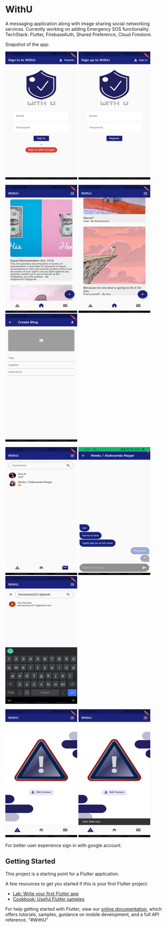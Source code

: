 # WithU

A messaging application along with image sharing social networking services. Currently working on adding Emergency SOS functionality.
TechStack: Flutter, FirebaseAuth, Shared Preference, Cloud Firestore.

Snapshot of the app:

<img src="https://github.com/anukcr7/WithU/blob/main/signin.jpeg" width="225" height="400" />   <img src="https://github.com/anukcr7/WithU/blob/main/register.jpeg" width="225" height="400" />

<img src="https://github.com/anukcr7/WithU/blob/main/feeds.jpeg" width="225" height="400" />   <img src="https://github.com/anukcr7/WithU/blob/main/feeds2.jpeg" width="225" height="400" />   <img src="https://github.com/anukcr7/WithU/blob/main/uploadimg.jpeg" width="225" height="400" />

<img src="https://github.com/anukcr7/WithU/blob/main/msg.jpeg" width="225" height="400" />   <img src="https://github.com/anukcr7/WithU/blob/main/chats.jpeg" width="225" height="400" />   <img src="https://github.com/anukcr7/WithU/blob/main/search.jpeg" width="225" height="400" />

<img src="https://github.com/anukcr7/WithU/blob/main/sos.jpeg" width="225" height="400" />   <img src="https://github.com/anukcr7/WithU/blob/main/sos2.jpeg" width="225" height="400"/>

For better user experience sign in with google account.

## Getting Started

This project is a starting point for a Flutter application.

A few resources to get you started if this is your first Flutter project:

- [Lab: Write your first Flutter app](https://flutter.dev/docs/get-started/codelab)
- [Cookbook: Useful Flutter samples](https://flutter.dev/docs/cookbook)

For help getting started with Flutter, view our
[online documentation](https://flutter.dev/docs), which offers tutorials,
samples, guidance on mobile development, and a full API reference.
"#WithU" 
